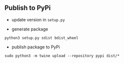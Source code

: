 Publish to PyPi
---

- update version in `setup.py`

- generate package
```commandline
python3 setup.py sdist bdist_wheel
```

- publish package to PyPi
```commandline
sudo python3 -m twine upload --repository pypi dist/*
```
